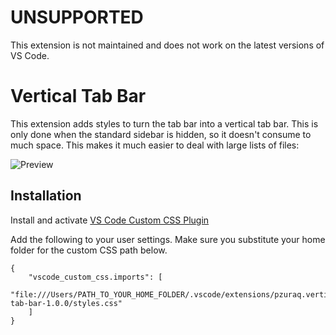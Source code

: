 # UNSUPPORTED
This extension is not maintained and does not work on the latest versions of VS Code.

# Vertical Tab Bar

This extension adds styles to turn the tab bar into a vertical tab bar. This is
only done when the standard sidebar is hidden, so it doesn't consume to much
space. This makes it much easier to deal with large lists of files:

![Preview](images/preview-large.png)

## Installation

Install and activate [VS Code Custom CSS Plugin](https://github.com/be5invis/vscode-custom-css)

Add the following to your user settings. Make sure you substitute your home folder for the custom CSS path below.

```
{
    "vscode_custom_css.imports": [
        "file:///Users/PATH_TO_YOUR_HOME_FOLDER/.vscode/extensions/pzuraq.vertical-tab-bar-1.0.0/styles.css"
    ]
}
```
